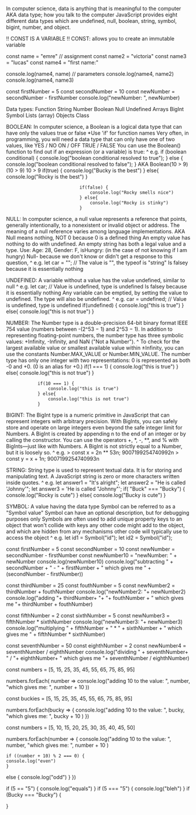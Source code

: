 In computer science, data is anything that is meaningful to the computer 
    AKA data type; how you talk to the computer
JavaScript provides eight different data types which are undefined, null, boolean, string, symbol, bigint, number, and object.

!! CONST IS A VARIABLE !!
    CONST:
    allows you to create an immutable variable





const name = "emre" // assignment
const name2 = "victoria"
const name3 = "lucas"
const name4 = "first name:"

console.log(name4, name) // parameters
console.log(name4, name2)
console.log(name4, name3) 

const firstNumber = 5
const secondNumber = 10
const newNumber = secondNumber - firstNumber
console.log("newNumber: ", newNumber)



Data types:
Function
String
Number
Boolean
Null
Undefined
Arrays
BigInt
Symbol
Lists (array)
Objects
Class


BOOLEAN:
In computer science, a Boolean is a logical data type that can have only the values true or false
*Use 'if' for function names
Very often, in programming, you will need a data type that can only have one of two values, like
                    YES / NO
                    ON / OFF
                    TRUE / FALSE
You can use the Boolean() function to find out if an expression (or a variable) is true:
    ^ e.g.
    if (boolean conditional) {
        console.log("boolean conditional resolved to true");
    } else {
        console.log("boolean conditional resolved to false");
    }
AKA
    Boolean(10 > 9)
    (10 > 9)
    10 > 9
                                if(true) {
                                    console.log("Bucky is the best")
                                } else{
                                    console.log("Rocky is the best")
                                }
    
                                if(false) {
                                    console.log("Rocky smells nice")
                                } else{
                                    console.log("Rocky is stinky")
                                }







NULL:
In computer science, a null value represents a reference that points, generally intentionally, to a nonexistent or invalid object or address. The meaning of a null reference varies among language implementations. AKA Null means nothing, NOT 0 because 0 is a defined thing
An empty value has nothing to do with undefined.
An empty string has both a legal value and a type.
Use: Age: 28, Gender: F, isHungry: (in the case of not knowing if I am hungry) Null- because we don't know or didn't get a response to this question,
    ^ e.g. 
    let car = "";    // The value is "", the typeof is "string"
Is falsey because it is essentially nothing








UNDEFINED: 
A variable without a value has the value undefined, similar to null
    ^ e.g.
    let car;    // Value is undefined, type is undefined
Is falsey because it is essentially nothing
Any variable can be emptied, by setting the value to undefined. The type will also be undefined.
    ^ e.g.
    car = undefined;    // Value is undefined, type is undefined
                if(undefined) {
                    console.log("this is true")
                } else{
                    console.log("this is not true")
                }











NUMBER:
The Number type is a double-precision 64-bit binary format IEEE 754 value (numbers between -(2^53 − 1) and 2^53 − 1). 
In addition to representing floating-point numbers, the number type has three symbolic values: +Infinity, -Infinity, and NaN ("Not a Number").
    ^ To check for the largest available value or smallest available value within ±Infinity, you can use the constants Number.MAX_VALUE or Number.MIN_VALUE.
The number type has only one integer with two representations: 0 is represented as both -0 and +0. (0 is an alias for +0.)
                if(1 === 1) {
                    console.log("this is true")
                } else{
                    console.log("this is not true")
                }
    
                if(10 === 1) {
                    console.log("this is true")
                } else{
                    console.log("this is not true")
                }










BIGINT:
The BigInt type is a numeric primitive in JavaScript that can represent integers with arbitrary precision. With BigInts, you can safely store and operate on large integers even beyond the safe integer limit for Numbers.
A BigInt is created by appending n to the end of an integer or by calling the constructor.
You can use the operators +, *, -, **, and % with BigInts—just like with Numbers. A BigInt is not strictly equal to a Number, but it is loosely so.
    ^ e.g. > const x = 2n ** 53n;
            9007199254740992n
            > const y = x + 1n;
            9007199254740993n











        

STRING:
String type is used to represent textual data. It is for storing and manipulating text. A JavaScript string is zero or more characters written inside quotes.
    ^ e.g. 
    let answer1 = "It's alright";
    let answer2 = "He is called 'Johnny'";
    let answer3 = 'He is called "Johnny"';
                if( "Buck" === "Bucky") {
                    console.log("Rocky is cute")
                } else{
                    console.log("Bucky is cute")
                }












SYMBOL:
A value having the data type Symbol can be referred to as a "Symbol value"
Symbol can have an optional description, but for debugging purposes only
Symbols are often used to add unique property keys to an object that won't collide with keys any other code might add to the object, and which are hidden from any mechanisms other code will typically use to access the object
    ^ e.g.
    let id1 = Symbol("id");
    let id2 = Symbol("id");









const firstNumber = 5
const secondNumber = 10
const newNumber = secondNumber - firstNumber
const newNumber10 = "newNumber: " + newNumber
console.log(newNumber10)
console.log("subtracting " + secondNumber + " - " + firstNumber + " which gives me " + (secondNumber - firstNumber))

const thirdNumber = 25
const fouthNumber = 5
const newNumber2 = thirdNumber + fouthNumber
console.log("newNumber2: "+ newNumber2)
console.log("adding "+ thirdNumber+ "+ "+ fouthNumber + " which gives me "+ thirdNumber + fouthNumber)

const fifthNumber = 2
const sixthNumber = 5
const newNumber3 = fifthNumber * sixthNumber
console.log("newNumber3: "+ newNumber3)
console.log("multiplying " + fifthNumber + " * " + sixthNumber + " which gives me " + fifthNumber * sixthNumber)

const seventhNumber = 50
const eighthNumber = 2
const newNumber4 = seventhNumber / eighthNumber
console.log("dividing " + seventhNumber+ " / "+ eighthNumber+ " which gives me "+ seventhNumber / eighthNumber)










const numbers = [5, 15, 25, 35, 45, 55, 65, 75, 85, 95]

numbers.forEach( number => 
console.log("adding 10 to the value: ", number, "which gives me: ", number + 10 ))

const buckies = [5, 15, 25, 35, 45, 55, 65, 75, 85, 95]

numbers.forEach(bucky => {
	console.log("adding 10 to the value: ", bucky, "which gives me: ", bucky + 10 )
})










const numbers = [5, 10, 15, 20, 25, 30, 35, 40, 45, 50]

numbers.forEach(number => {
	console.log("adding 10 to the value: ", number, "which gives me: ", number + 10 )
 
	if ((number + 10) % 2 === 0) {
    console.log("even")
	} 
  else {
    console.log("odd")
	}
})
     
if (5 == "5") {
	console.log("equals")
}
if (5 === "5") {
	console.log("bleh")
}
if (Bucky === "Bucky") {
	
}

